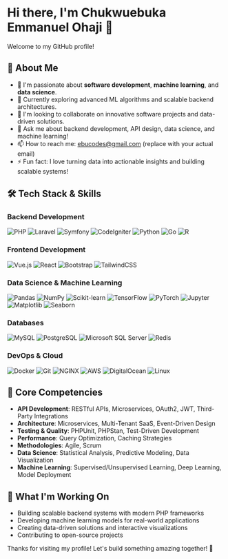 # Hi there, I'm Chukwuebuka Emmanuel Ohaji 👋

Welcome to my GitHub profile!

## 🚀 About Me

- 🔭 I'm passionate about **software development**, **machine learning**, and **data science**.
- 🌱 Currently exploring advanced ML algorithms and scalable backend architectures.
- 👯 I'm looking to collaborate on innovative software projects and data-driven solutions.
- 💬 Ask me about backend development, API design, data science, and machine learning!
- 📫 How to reach me: [ebucodes@gmail.com](mailto:ebucodes@gmail.com) (replace with your actual email)
- ⚡ Fun fact: I love turning data into actionable insights and building scalable systems!

## 🛠️ Tech Stack & Skills

### Backend Development
![PHP](https://img.shields.io/badge/-PHP-777BB4?style=flat-square&logo=php&logoColor=white)
![Laravel](https://img.shields.io/badge/-Laravel-FF2D20?style=flat-square&logo=laravel&logoColor=white)
![Symfony](https://img.shields.io/badge/-Symfony-000000?style=flat-square&logo=symfony&logoColor=white)
![CodeIgniter](https://img.shields.io/badge/-CodeIgniter-EF4223?style=flat-square&logo=codeigniter&logoColor=white)
![Python](https://img.shields.io/badge/-Python-3776AB?style=flat-square&logo=python&logoColor=white)
![Go](https://img.shields.io/badge/-Go-00ADD8?style=flat-square&logo=go&logoColor=white)
![R](https://img.shields.io/badge/-R-276DC3?style=flat-square&logo=r&logoColor=white)

### Frontend Development
![Vue.js](https://img.shields.io/badge/-Vue.js-4FC08D?style=flat-square&logo=vue.js&logoColor=white)
![React](https://img.shields.io/badge/-React-61DAFB?style=flat-square&logo=react&logoColor=black)
![Bootstrap](https://img.shields.io/badge/-Bootstrap-7952B3?style=flat-square&logo=bootstrap&logoColor=white)
![TailwindCSS](https://img.shields.io/badge/-TailwindCSS-38B2AC?style=flat-square&logo=tailwind-css&logoColor=white)

### Data Science & Machine Learning
![Pandas](https://img.shields.io/badge/-Pandas-150458?style=flat-square&logo=pandas&logoColor=white)
![NumPy](https://img.shields.io/badge/-NumPy-013243?style=flat-square&logo=numpy&logoColor=white)
![Scikit-learn](https://img.shields.io/badge/-Scikit--learn-F7931E?style=flat-square&logo=scikit-learn&logoColor=white)
![TensorFlow](https://img.shields.io/badge/-TensorFlow-FF6F00?style=flat-square&logo=tensorflow&logoColor=white)
![PyTorch](https://img.shields.io/badge/-PyTorch-EE4C2C?style=flat-square&logo=pytorch&logoColor=white)
![Jupyter](https://img.shields.io/badge/-Jupyter-F37626?style=flat-square&logo=jupyter&logoColor=white)
![Matplotlib](https://img.shields.io/badge/-Matplotlib-11557C?style=flat-square&logo=python&logoColor=white)
![Seaborn](https://img.shields.io/badge/-Seaborn-3776AB?style=flat-square&logo=python&logoColor=white)

### Databases
![MySQL](https://img.shields.io/badge/-MySQL-4479A1?style=flat-square&logo=mysql&logoColor=white)
![PostgreSQL](https://img.shields.io/badge/-PostgreSQL-336791?style=flat-square&logo=postgresql&logoColor=white)
![Microsoft SQL Server](https://img.shields.io/badge/-MSSQL-CC2927?style=flat-square&logo=microsoft-sql-server&logoColor=white)
![Redis](https://img.shields.io/badge/-Redis-DC382D?style=flat-square&logo=redis&logoColor=white)

### DevOps & Cloud
![Docker](https://img.shields.io/badge/-Docker-2496ED?style=flat-square&logo=docker&logoColor=white)
![Git](https://img.shields.io/badge/-Git-F05032?style=flat-square&logo=git&logoColor=white)
![NGINX](https://img.shields.io/badge/-NGINX-009639?style=flat-square&logo=nginx&logoColor=white)
![AWS](https://img.shields.io/badge/-AWS-232F3E?style=flat-square&logo=amazon-aws&logoColor=white)
![DigitalOcean](https://img.shields.io/badge/-DigitalOcean-0080FF?style=flat-square&logo=digitalocean&logoColor=white)
![Linux](https://img.shields.io/badge/-Linux-FCC624?style=flat-square&logo=linux&logoColor=black)

## 🔧 Core Competencies

- **API Development**: RESTful APIs, Microservices, OAuth2, JWT, Third-Party Integrations
- **Architecture**: Microservices, Multi-Tenant SaaS, Event-Driven Design
- **Testing & Quality**: PHPUnit, PHPStan, Test-Driven Development
- **Performance**: Query Optimization, Caching Strategies
- **Methodologies**: Agile, Scrum
- **Data Science**: Statistical Analysis, Predictive Modeling, Data Visualization
- **Machine Learning**: Supervised/Unsupervised Learning, Deep Learning, Model Deployment


## 🌟 What I'm Working On

- Building scalable backend systems with modern PHP frameworks
- Developing machine learning models for real-world applications
- Creating data-driven solutions and interactive visualizations
- Contributing to open-source projects


Thanks for visiting my profile! Let's build something amazing together! 🚀
